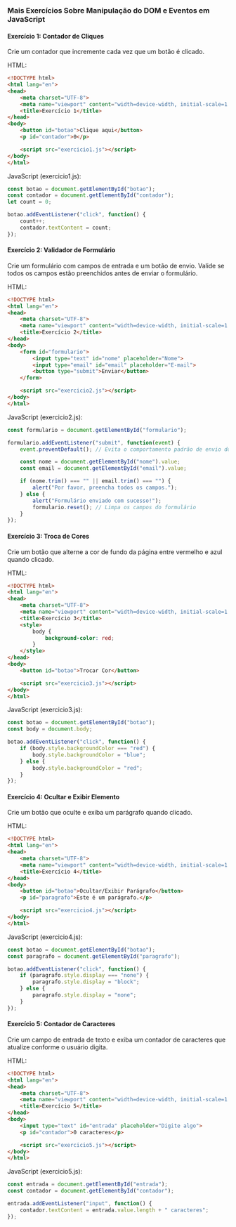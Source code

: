 ### Mais Exercícios Sobre Manipulação do DOM e Eventos em JavaScript

#### Exercício 1: Contador de Cliques
Crie um contador que incremente cada vez que um botão é clicado.

HTML:
```html
<!DOCTYPE html>
<html lang="en">
<head>
    <meta charset="UTF-8">
    <meta name="viewport" content="width=device-width, initial-scale=1.0">
    <title>Exercício 1</title>
</head>
<body>
    <button id="botao">Clique aqui</button>
    <p id="contador">0</p>

    <script src="exercicio1.js"></script>
</body>
</html>
```

JavaScript (exercicio1.js):
```javascript
const botao = document.getElementById("botao");
const contador = document.getElementById("contador");
let count = 0;

botao.addEventListener("click", function() {
    count++;
    contador.textContent = count;
});
```

#### Exercício 2: Validador de Formulário
Crie um formulário com campos de entrada e um botão de envio. Valide se todos os campos estão preenchidos antes de enviar o formulário.

HTML:
```html
<!DOCTYPE html>
<html lang="en">
<head>
    <meta charset="UTF-8">
    <meta name="viewport" content="width=device-width, initial-scale=1.0">
    <title>Exercício 2</title>
</head>
<body>
    <form id="formulario">
        <input type="text" id="nome" placeholder="Nome">
        <input type="email" id="email" placeholder="E-mail">
        <button type="submit">Enviar</button>
    </form>

    <script src="exercicio2.js"></script>
</body>
</html>
```

JavaScript (exercicio2.js):
```javascript
const formulario = document.getElementById("formulario");

formulario.addEventListener("submit", function(event) {
    event.preventDefault(); // Evita o comportamento padrão de envio do formulário

    const nome = document.getElementById("nome").value;
    const email = document.getElementById("email").value;

    if (nome.trim() === "" || email.trim() === "") {
        alert("Por favor, preencha todos os campos.");
    } else {
        alert("Formulário enviado com sucesso!");
        formulario.reset(); // Limpa os campos do formulário
    }
});
```

#### Exercício 3: Troca de Cores
Crie um botão que alterne a cor de fundo da página entre vermelho e azul quando clicado.

HTML:
```html
<!DOCTYPE html>
<html lang="en">
<head>
    <meta charset="UTF-8">
    <meta name="viewport" content="width=device-width, initial-scale=1.0">
    <title>Exercício 3</title>
    <style>
        body {
            background-color: red;
        }
    </style>
</head>
<body>
    <button id="botao">Trocar Cor</button>

    <script src="exercicio3.js"></script>
</body>
</html>
```

JavaScript (exercicio3.js):
```javascript
const botao = document.getElementById("botao");
const body = document.body;

botao.addEventListener("click", function() {
    if (body.style.backgroundColor === "red") {
        body.style.backgroundColor = "blue";
    } else {
        body.style.backgroundColor = "red";
    }
});
```

#### Exercício 4: Ocultar e Exibir Elemento
Crie um botão que oculte e exiba um parágrafo quando clicado.

HTML:
```html
<!DOCTYPE html>
<html lang="en">
<head>
    <meta charset="UTF-8">
    <meta name="viewport" content="width=device-width, initial-scale=1.0">
    <title>Exercício 4</title>
</head>
<body>
    <button id="botao">Ocultar/Exibir Parágrafo</button>
    <p id="paragrafo">Este é um parágrafo.</p>

    <script src="exercicio4.js"></script>
</body>
</html>
```

JavaScript (exercicio4.js):
```javascript
const botao = document.getElementById("botao");
const paragrafo = document.getElementById("paragrafo");

botao.addEventListener("click", function() {
    if (paragrafo.style.display === "none") {
        paragrafo.style.display = "block";
    } else {
        paragrafo.style.display = "none";
    }
});
```

#### Exercício 5: Contador de Caracteres
Crie um campo de entrada de texto e exiba um contador de caracteres que atualize conforme o usuário digita.

HTML:
```html
<!DOCTYPE html>
<html lang="en">
<head>
    <meta charset="UTF-8">
    <meta name="viewport" content="width=device-width, initial-scale=1.0">
    <title>Exercício 5</title>
</head>
<body>
    <input type="text" id="entrada" placeholder="Digite algo">
    <p id="contador">0 caracteres</p>

    <script src="exercicio5.js"></script>
</body>
</html>
```

JavaScript (exercicio5.js):
```javascript
const entrada = document.getElementById("entrada");
const contador = document.getElementById("contador");

entrada.addEventListener("input", function() {
    contador.textContent = entrada.value.length + " caracteres";
});
```


